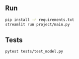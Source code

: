 ## Run
```bash
pip install -r requirements.txt
streamlit run project/main.py
```

## Tests
```bash
pytest tests/test_model.py
```